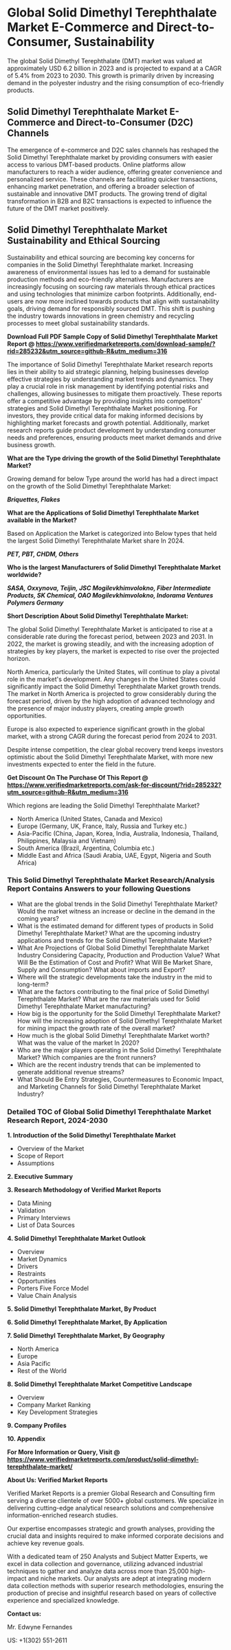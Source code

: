 <h1>Global Solid Dimethyl Terephthalate Market E-Commerce and Direct-to-Consumer, Sustainability</h1><p class=""><p>The global Solid Dimethyl Terephthalate (DMT) market was valued at approximately USD 6.2 billion in 2023 and is projected to expand at a CAGR of 5.4% from 2023 to 2030. This growth is primarily driven by increasing demand in the polyester industry and the rising consumption of eco-friendly products.</p><h2>Solid Dimethyl Terephthalate Market E-Commerce and Direct-to-Consumer (D2C) Channels</h2><p>The emergence of e-commerce and D2C sales channels has reshaped the Solid Dimethyl Terephthalate market by providing consumers with easier access to various DMT-based products. Online platforms allow manufacturers to reach a wider audience, offering greater convenience and personalized service. These channels are facilitating quicker transactions, enhancing market penetration, and offering a broader selection of sustainable and innovative DMT products. The growing trend of digital transformation in B2B and B2C transactions is expected to influence the future of the DMT market positively.</p><h2>Solid Dimethyl Terephthalate Market Sustainability and Ethical Sourcing</h2><p>Sustainability and ethical sourcing are becoming key concerns for companies in the Solid Dimethyl Terephthalate market. Increasing awareness of environmental issues has led to a demand for sustainable production methods and eco-friendly alternatives. Manufacturers are increasingly focusing on sourcing raw materials through ethical practices and using technologies that minimize carbon footprints. Additionally, end-users are now more inclined towards products that align with sustainability goals, driving demand for responsibly sourced DMT. This shift is pushing the industry towards innovations in green chemistry and recycling processes to meet global sustainability standards.</p></p><p class=""><strong>Download Full PDF Sample Copy of Solid Dimethyl Terephthalate Market Report @ <a href="https://www.verifiedmarketreports.com/download-sample/?rid=285232&utm_source=github-R&utm_medium=316" target="_blank">https://www.verifiedmarketreports.com/download-sample/?rid=285232&utm_source=github-R&utm_medium=316</a></strong></p><p>The importance of&nbsp;Solid Dimethyl Terephthalate Market research reports lies in their ability to aid strategic planning, helping businesses develop effective strategies by understanding market trends and dynamics. They play a crucial role in risk management by identifying potential risks and challenges, allowing businesses to mitigate them proactively. These reports offer a competitive advantage by providing insights into competitors' strategies and Solid Dimethyl Terephthalate Market positioning. For investors, they provide critical data for making informed decisions by highlighting market forecasts and growth potential. Additionally, market research reports guide product development by understanding consumer needs and preferences, ensuring products meet market demands and drive business growth.</p><p><strong>What are the&nbsp;Type driving the growth of the Solid Dimethyl Terephthalate Market?</strong></p><p id="" class="">Growing demand for below Type around the world has had a direct impact on the growth of the Solid Dimethyl Terephthalate Market:</p><p class=""><em><strong>Briquettes, Flakes</strong></em></p><p class=""><strong>What are the&nbsp;Applications&nbsp;of Solid Dimethyl Terephthalate Market available in the Market?</strong></p><p id="" class="">Based on Application the Market is categorized into Below types that held the largest Solid Dimethyl Terephthalate Market share In 2024.</p><p class=""><em><strong>PET, PBT, CHDM, Others</strong></em></p><p class=""><strong>Who is the largest Manufacturers of Solid Dimethyl Terephthalate Market worldwide?</strong></p><p><em><strong>SASA, Oxxynova, Teijin, JSC Mogilevkhimvolokno, Fiber Intermediate Products, SK Chemical, OAO Mogilevkhimvolokno, Indorama Ventures Polymers Germany</strong></em></p><p id="" class=""><strong>Short Description About Solid Dimethyl Terephthalate Market:</strong></p><p>The global Solid Dimethyl Terephthalate Market is anticipated to rise at a considerable rate during the forecast period, between 2023 and 2031. In 2022, the market is growing steadily, and with the increasing adoption of strategies by key players, the market is expected to rise over the projected horizon.</p><p>North America, particularly the United States, will continue to play a pivotal role in the market's development. Any changes in the United States could significantly impact the Solid Dimethyl Terephthalate Market growth trends. The market in North America is projected to grow considerably during the forecast period, driven by the high adoption of advanced technology and the presence of major industry players, creating ample growth opportunities.</p><p>Europe is also expected to experience significant growth in the global market, with a strong CAGR during the forecast period from 2024 to 2031.</p><p>Despite intense competition, the clear global recovery trend keeps investors optimistic about the Solid Dimethyl Terephthalate Market, with more new investments expected to enter the field in the future.</p><p id="" class=""><strong>Get Discount On The Purchase Of This Report @ <a href="https://www.verifiedmarketreports.com/ask-for-discount/?rid=285232?utm_source=github-R&utm_medium=316" target="_blank">https://www.verifiedmarketreports.com/ask-for-discount/?rid=285232?utm_source=github-R&utm_medium=316</a></strong></p><p class="">Which regions are leading the Solid Dimethyl Terephthalate Market?</p><ul><li>North America (United States, Canada and Mexico)</li><li>Europe (Germany, UK, France, Italy, Russia and Turkey etc.)</li><li>Asia-Pacific (China, Japan, Korea, India, Australia, Indonesia, Thailand, Philippines, Malaysia and Vietnam)</li><li>South America (Brazil, Argentina, Columbia etc.)</li><li>Middle East and Africa (Saudi Arabia, UAE, Egypt, Nigeria and South Africa)</li></ul><h3 id="" class="">This Solid Dimethyl Terephthalate Market Research/Analysis Report Contains Answers to your following Questions</h3><ul><li>What are the global trends in the Solid Dimethyl Terephthalate Market? Would the market witness an increase or decline in the demand in the coming years?</li><li>What is the estimated demand for different types of products in Solid Dimethyl Terephthalate Market? What are the upcoming industry applications and trends for the Solid Dimethyl Terephthalate Market?</li><li>What Are Projections of Global Solid Dimethyl Terephthalate Market Industry Considering Capacity, Production and Production Value? What Will Be the Estimation of Cost and Profit? What Will Be Market Share, Supply and Consumption? What about imports and Export?</li><li>Where will the strategic developments take the industry in the mid to long-term?</li><li>What are the factors contributing to the final price of Solid Dimethyl Terephthalate Market? What are the raw materials used for Solid Dimethyl Terephthalate Market manufacturing?</li><li>How big is the opportunity for the Solid Dimethyl Terephthalate Market? How will the increasing adoption of Solid Dimethyl Terephthalate Market for mining impact the growth rate of the overall market?</li><li>How much is the global Solid Dimethyl Terephthalate Market worth? What was the value of the market In 2020?</li><li>Who are the major players operating in the Solid Dimethyl Terephthalate Market? Which companies are the front runners?</li><li>Which are the recent industry trends that can be implemented to generate additional revenue streams?</li><li>What Should Be Entry Strategies, Countermeasures to Economic Impact, and Marketing Channels for Solid Dimethyl Terephthalate Market Industry?</li></ul><h3 id="" class="">Detailed TOC of Global Solid Dimethyl Terephthalate Market Research Report, 2024-2030</h3><p id="" class=""><strong>1. Introduction of the Solid Dimethyl Terephthalate Market</strong></p><ul><li>Overview of the Market</li><li>Scope of Report</li><li>Assumptions</li></ul><p id="" class=""><strong>2. Executive Summary</strong></p><p id="" class=""><strong>3. Research Methodology of Verified Market Reports</strong></p><ul><li>Data Mining</li><li>Validation</li><li>Primary Interviews</li><li>List of Data Sources</li></ul><p id="" class=""><strong>4. Solid Dimethyl Terephthalate Market Outlook</strong></p><ul><li>Overview</li><li>Market Dynamics</li><li>Drivers</li><li>Restraints</li><li>Opportunities</li><li>Porters Five Force Model</li><li>Value Chain Analysis</li></ul><p id="" class=""><strong>5. Solid Dimethyl Terephthalate Market, By Product</strong></p><p id="" class=""><strong>6. Solid Dimethyl Terephthalate Market, By Application</strong></p><p id="" class=""><strong>7. Solid Dimethyl Terephthalate Market, By Geography</strong></p><ul><li>North America</li><li>Europe</li><li>Asia Pacific</li><li>Rest of the World</li></ul><p id="" class=""><strong>8. Solid Dimethyl Terephthalate Market Competitive Landscape</strong></p><ul><li>Overview</li><li>Company Market Ranking</li><li>Key Development Strategies</li></ul><p id="" class=""><strong>9. Company Profiles</strong></p><p id="" class=""><strong>10. Appendix</strong></p><p id="" class=""><strong>For More Information or Query, Visit @ <a href="https://www.verifiedmarketreports.com/product/solid-dimethyl-terephthalate-market/" target="_blank">https://www.verifiedmarketreports.com/product/solid-dimethyl-terephthalate-market/</a></strong></p><p id="" class=""><strong>About Us: Verified Market Reports</strong></p><p id="" class="">Verified Market Reports is a premier Global Research and Consulting firm serving a diverse clientele of over 5000+ global customers. We specialize in delivering cutting-edge analytical research solutions and comprehensive information-enriched research studies.</p><p id="" class="">Our expertise encompasses strategic and growth analyses, providing the crucial data and insights required to make informed corporate decisions and achieve key revenue goals.</p><p id="" class="">With a dedicated team of 250 Analysts and Subject Matter Experts, we excel in data collection and governance, utilizing advanced industrial techniques to gather and analyze data across more than 25,000 high-impact and niche markets. Our analysts are adept at integrating modern data collection methods with superior research methodologies, ensuring the production of precise and insightful research based on years of collective experience and specialized knowledge.</p><p id="" class=""><strong>Contact us:</strong></p><p id="" class="">Mr. Edwyne Fernandes</p><p id="" class="">US: +1(302) 551-2611</p>